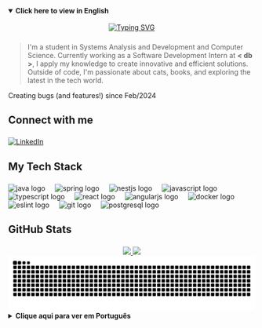 <details open>
  <summary><strong> Click here to view in English</strong></summary>
  <br>
  
  <div align="center">
    <a href="https://git.io/typing-svg"><img src="https://readme-typing-svg.herokuapp.com?font=Press+Start+2P&duration=4000&pause=500&color=F7157A&center=true&width=450&lines=Hello%2C+World!;I'm+Gabie+%3A);Welcome+to+my+profile!" alt="Typing SVG" /></a>
  </div>

  ###

  > I'm a student in Systems Analysis and Development and Computer Science. 
  > Currently working as a Software Development Intern at **< db >**, I apply my knowledge to create innovative and efficient solutions. 
  > Outside of code, I'm passionate about cats, books, and exploring the latest in the tech world.

  <p align="left">
    Creating bugs (and features!) since Feb/2024
  </p>

  ###

  <h2 align="left">Connect with me</h2>

  ###

<p align="left">
  <a href="https://www.linkedin.com/in/gabrieladecastrolaurindo/?originalSubdomain=br" target="_blank">
    <img src="https://img.shields.io/badge/LinkedIn-0077B5?style=for-the-badge&logo=linkedin&logoColor=white" alt="LinkedIn">
  </a>
</p>

  ###

  <h2 align="left">My Tech Stack</h2>

  ###

  <p align="left">
    <img src="https://cdn.jsdelivr.net/gh/devicons/devicon/icons/java/java-original.svg" height="40" alt="java logo"  />
    <img width="12" />
    <img src="https://cdn.jsdelivr.net/gh/devicons/devicon/icons/spring/spring-original.svg" height="40" alt="spring logo"  />
    <img width="12" />
    <img src="https://upload.wikimedia.org/wikipedia/commons/a/a8/NestJS.svg" height="40" alt="nestjs logo" />
    <img width="12" />
    <img src="https://cdn.jsdelivr.net/gh/devicons/devicon/icons/javascript/javascript-original.svg" height="40" alt="javascript logo"  />
    <img width="12" />
    <img src="https://cdn.jsdelivr.net/gh/devicons/devicon/icons/typescript/typescript-original.svg" height="40" alt="typescript logo"  />
    <img width="12" />
    <img src="https://cdn.jsdelivr.net/gh/devicons/devicon/icons/react/react-original.svg" height="40" alt="react logo"  />
    <img width="12" />
    <img src="https://cdn.jsdelivr.net/gh/devicons/devicon/icons/angularjs/angularjs-original.svg" height="40" alt="angularjs logo"  />
    <img width="12" />
    <img src="https://cdn.jsdelivr.net/gh/devicons/devicon/icons/docker/docker-original.svg" height="40" alt="docker logo" />
    <img width="12" />
    <img src="https://cdn.jsdelivr.net/gh/devicons/devicon/icons/eslint/eslint-original.svg" height="40" alt="eslint logo" />
    <img width="12" />
    <img src="https://cdn.jsdelivr.net/gh/devicons/devicon/icons/git/git-original.svg" height="40" alt="git logo" />
    <img width="12" />
    <img src="https://cdn.jsdelivr.net/gh/devicons/devicon/icons/postgresql/postgresql-original.svg" height="40" alt="postgresql logo" />
  </p>

  ###

  <h2 align="left">GitHub Stats</h2>

  ###

  <div align="center">
    <a href="https://github.com/gabicastrum">
      <img height="180em" src="https://github-readme-stats.vercel.app/api?username=gabicastrum&show_icons=true&theme=buefy&include_all_commits=true&count_private=true"/>
      <img height="180em" src="https://github-readme-stats.vercel.app/api/top-langs/?username=gabicastrum&layout=compact&langs_count=7&theme=buefy&hide=html"/>
    </a>
    <img src="https://raw.githubusercontent.com/gabicastrum/gabicastrum/output/snake.svg" alt="Snake animation" />
  </div>

</details>

<details>
  <summary><strong> Clique aqui para ver em Português</strong></summary>
  <br>

  <div align="center">
    <a href="https://git.io/typing-svg"><img src="https://readme-typing-svg.herokuapp.com?font=Press+Start+2P&duration=4000&pause=500&color=F7157A&center=true&width=450&lines=Ol%C3%A1%2C+Mundo!;Eu+sou+a+Gabie+%3A);Bem-vindo(a)+ao+meu+perfil!" alt="Typing SVG" /></a>
  </div>

  ###

  > Eu sou estudante nos cursos de Análise e Desenvolvimento de Sistemas e de Ciência da Computação.
  > Atualmente atuo como Estagiária de Desenvolvimento de Software Full-Stack na **< db >**, onde aplico meus conhecimentos para criar soluções inovadoras e eficientes.
  > Fora do código, sou apaixonada por gatos, livros e por explorar as novidades no mundo da tecnologia.

  <p align="left">
    Criando bugs (e features!) desde Fev/2024
  </p>

  ###

  <h2 align="left">Conecte-se comigo</h2>

  ###

<p align="left">
  <a href="https://www.linkedin.com/in/gabrieladecastrolaurindo/?originalSubdomain=br" target="_blank">
    <img src="https://img.shields.io/badge/LinkedIn-0077B5?style=for-the-badge&logo=linkedin&logoColor=white" alt="LinkedIn">
  </a>
</p>

  ###

  <h2 align="left">Minhas Habilidades (Tech Stack)</h2>

  ###

  <p align="left">
    <img src="https://cdn.jsdelivr.net/gh/devicons/devicon/icons/java/java-original.svg" height="40" alt="java logo"  />
    <img width="12" />
    <img src="https://cdn.jsdelivr.net/gh/devicons/devicon/icons/spring/spring-original.svg" height="40" alt="spring logo"  />
    <img width="12" />
    <img src="https://upload.wikimedia.org/wikipedia/commons/a/a8/NestJS.svg" height="40" alt="nestjs logo" />
    <img width="12" />
    <img src="https://cdn.jsdelivr.net/gh/devicons/devicon/icons/javascript/javascript-original.svg" height="40" alt="javascript logo"  />
    <img width="12" />
    <img src="https://cdn.jsdelivr.net/gh/devicons/devicon/icons/typescript/typescript-original.svg" height="40" alt="typescript logo"  />
    <img width="12" />
    <img src="https://cdn.jsdelivr.net/gh/devicons/devicon/icons/react/react-original.svg" height="40" alt="react logo"  />
    <img width="12" />
    <img src="https://cdn.jsdelivr.net/gh/devicons/devicon/icons/angularjs/angularjs-original.svg" height="40" alt="angularjs logo"  />
    <img width="12" />
    <img src="https://cdn.jsdelivr.net/gh/devicons/devicon/icons/docker/docker-original.svg" height="40" alt="docker logo" />
    <img width="12" />
    <img src="https://cdn.jsdelivr.net/gh/devicons/devicon/icons/eslint/eslint-original.svg" height="40" alt="eslint logo" />
    <img width="12" />
    <img src="https://cdn.jsdelivr.net/gh/devicons/devicon/icons/git/git-original.svg" height="40" alt="git logo" />
    <img width="12" />
    <img src="https://cdn.jsdelivr.net/gh/devicons/devicon/icons/postgresql/postgresql-original.svg" height="40" alt="postgresql logo" />
  </p>

</details>
